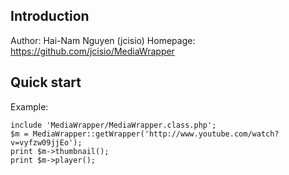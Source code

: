 ## Introduction ##

Author: Hai-Nam Nguyen (jcisio)
Homepage: https://github.com/jcisio/MediaWrapper

## Quick start ##

Example:

    include 'MediaWrapper/MediaWrapper.class.php';
    $m = MediaWrapper::getWrapper('http://www.youtube.com/watch?v=vyfzw09jjEo');
    print $m->thumbnail();
    print $m->player();